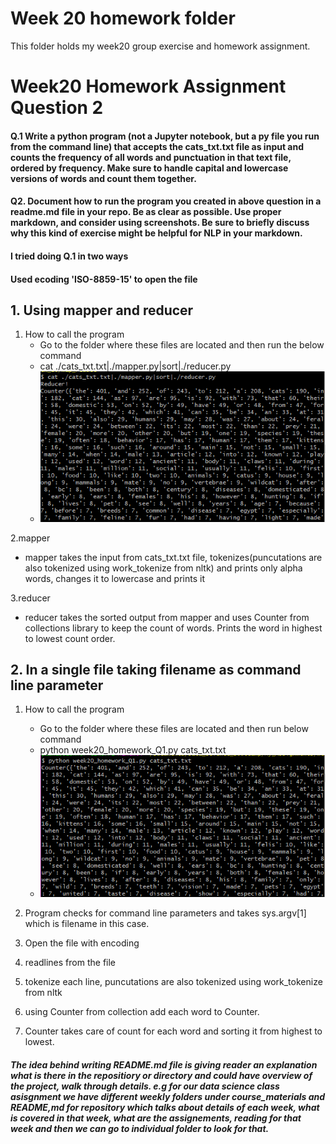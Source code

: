 # Week 20 homework folder
 This folder holds my week20 group exercise and homework assignment.
 
 # Week20 Homework Assignment Question 2
 #### Q.1 Write a python program (not a Jupyter notebook, but a py file you run from the command line) that accepts the cats_txt.txt file as input and counts the frequency of all words and punctuation in that text file, ordered by frequency. Make sure to handle capital and lowercase versions of words and count them together.
 #### Q2. Document how to run the program you created in above question in a readme.md file in your repo. Be as clear as possible. Use proper markdown, and consider using screenshots. Be sure to briefly discuss why this kind of exercise might be helpful for NLP in your markdown. 
#### I tried doing Q.1 in two ways
#### Used ecoding 'ISO-8859-15' to open the file

## 1. Using mapper and reducer
1. How to call the program
   * Go to the folder where these files are located and then run the below command
   * cat ./cats_txt.txt|./mapper.py|sort|./reducer.py
   * !['Screenshot1'](./Week20_Question2_2.PNG?raw=true "Screenshot 1")

2.mapper
   * mapper takes the input from cats_txt.txt file, tokenizes(puncutations are also tokenized using work_tokenize from nltk) and prints only alpha words, changes it to lowercase and prints it

3.reducer
   * reducer takes the sorted output from mapper and uses Counter from collections library to keep the count of words. Prints the word in highest to lowest count order.


## 2. In a single file taking filename as command line parameter
1. How to call the program
   * Go to the folder where these files are located and then run below command
   * python week20_homework_Q1.py cats_txt.txt
   * !['Screenshot2'](./Week20_Question2_1.PNG?raw=true "Screenshot 2")

2. Program checks for command line parameters and takes sys.argv[1] which is filename in this case.
3. Open the file with encoding 
4. readlines from the file
5. tokenize each line, puncutations are also tokenized using work_tokenize from nltk
6. using Counter from collection add each word to Counter.
7. Counter takes care of count for each word and sorting it from highest to lowest.

##### The idea behind writing README.md file is giving reader an explanation what is there in the repositiory or directory and could have overview of the project, walk through details. e.g for our data science class asisgnment we have different weekly folders under course_materials and README,md for repository which talks about details of each week, what is covered in that week, what are the assignements, reading for that week and then we can go to individual folder to look for that.
